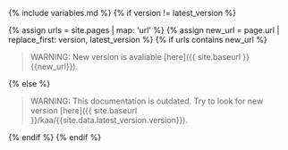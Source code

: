 {% include variables.md %}
{% if version != latest_version %}

  {% assign urls = site.pages | map: 'url' %}
  {% assign new_url = page.url | replace_first: version, latest_version %}
  {% if urls contains new_url %}

  > WARNING: New version is avaliable [here]({{ site.baseurl }}{{new_url}}).

  {% else %}

  > WARNING: This documentation is outdated. Try to look for new version [here]({{ site.baseurl }}/kaa/{{site.data.latest_version.version}}).

  {% endif %}
{% endif %}

